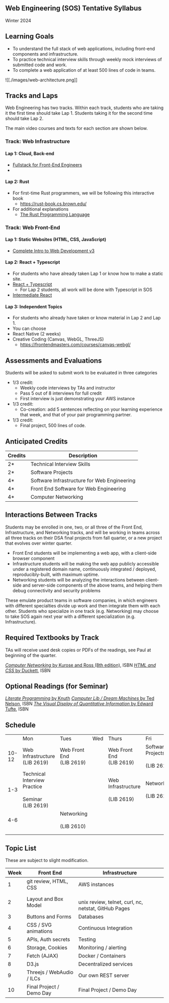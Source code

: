 ## Web Engineering (SOS) Tentative Syllabus
Winter 2024

## Learning Goals
* To understand the full stack of web applications, including front-end components and infrastructure.
* To practice technical interview skills through weekly mock interviews of submitted code and work.
* To complete a web application of at least 500 lines of code in teams.

![[./images/web-architecture.png]]

## Tracks and Laps

Web Engineering has two tracks. Within each track, students who are taking it the first time should take Lap 1. Students taking it for the second time should take Lap 2.

The main video courses and texts for each section are shown below.

### Track: Web Infrastructure
#### Lap 1: Cloud, Back-end
* [Fullstack for Front-End Engineers](https://frontendmasters.com/courses/fullstack-v3/)
* 

#### Lap 2: Rust
* For first-time Rust programmers, we will be following this interactive book
	* https://rust-book.cs.brown.edu/
* For additional explanations
	* [The Rust Programming Language](https://frontendmasters.com/courses/rust/)

### Track: Web Front-End
#### Lap 1: Static Websites (HTML, CSS, JavaScript)
* [Complete Intro to Web Development v3]()

#### Lap 2: React + Typescript
* For students who have already taken Lap 1 or know how to make a static site.
* [React + Typescript](https://frontendmasters.com/courses/react-typescript-v2/)
	* For Lap 2 students, all work will be done with Typescript in SOS
* [Intermediate React](https://frontendmasters.com/courses/intermediate-react-v5/)

#### Lap 3: Independent Topics
* For students who already have taken or know material in Lap 2 and Lap 1.
* You can choose
* React Native (2 weeks)
* Creative Coding (Canvas, WebGL, ThreeJS)
	* https://frontendmasters.com/courses/canvas-webgl/

## Assessments and Evaluations
Students will be  asked to submit work to be evaluated in three categories
* 1/3 credit:
	* Weekly code interviews by TAs and instructor
	* Pass 5 out of 8 interviews for full credit
	* First interview is just demonstrating your AWS instance
* 1/3 credit:
	* Co-creation: add 5 sentences reflecting on your learning experience that week, and that of your pair programming partner.
* 1/3 credit:
	* Final project, 500 lines of code.

## Anticipated Credits

| Credits | Description |
| ---- | ---- |
| 2* | Technical Interview Skills |
| 2* | Software Projects |
| 4* | Software Infrastructure for Web Engineering |
| 4* | Front End Software for Web Engineering |
| 4* | Computer Networking |

## Interactions Between Tracks
Students may be enrolled in one, two, or all three of the Front End, Infrastructure, and Networking tracks, and will be working in teams across all three tracks on their DSA final projects from fall quarter, or a new project that evolves over winter quarter.

* Front End students will be implementing a web app, with a client-side browser component
* Infrastructure students will be making the web app publicly accessible under a registered domain name, continuously integrated / deployed, reproducibly-built, with maximum uptime.
* Networking students will be analyzing the interactions between client-side and server-side components of the above teams, and helping them debug connectivity and security problems

These emulate product teams in software companies, in which engineers with different specialties divide up work and then integrate them with each other. Students who specialize in one track (e.g. Networking) may choose to take SOS again next year with a different specialization (e.g. Infrastructure).

## Required Textbooks by Track

TAs will receive used desk copies or PDFs of the readings, see Paul at beginning of the quarter.

[_Computer Networking_ by Kurose and Ross (8th edition)](https://www.pearson.com/en-us/subject-catalog/p/computer-networking/P200000003334/9780135928615), ISBN
[_HTML and CSS_ by Duckett](https://htmlandcssbook.com/), ISBN

## Optional Readings (for Seminar)


[_Literate Programming_ by Knuth](http://www.literateprogramming.com/knuthweb.pdf)
[_Computer Lib / Dream Machines_ by Ted Nelson](http://worrydream.com/refs/Nelson-ComputerLibDreamMachines1975.pdf), ISBN
[_The Visual Display of Quantitative Information_ by Edward Tufte](https://www.edwardtufte.com/tufte/books_vdqi), ISBN
## Schedule 

|  |  |  |  |  |  |
| ---- | ---- | ---- | ---- | ---- | ---- |
|  | Mon | Tues | Wed | Thurs | Fri |
| 10-12 | Web Infrastructure  <br>(LIB 2619) | Web Front End  <br>(LIB 2619)<br> |  | Web Front End<br>(LIB 2619)  | Software Projects<br><br>(LIB 2619) |
| 1-3 | Technical Interview Practice<br><br>Seminar<br>(LIB 2619) |  |  | Web Infrastructure<br><br>(LIB 2619) | Networking<br><br>(LIB 2610) |
| 4-6 |  | Networking  <br><br>(LIB 2610) |  |  |  |
|  |  |  |  |  |  |
|  |  |  |  |  |  |
## Topic List
These are subject to slight modification.

| Week | Front End | Infrastructure |
| ---- | ---- | ---- |
| 1 | git review, HTML, CSS | AWS instances |
| 2 | Layout and Box Model | <br>unix review, telnet, curl, nc, netstat, GitHub Pages |
| 3 | Buttons and Forms | Databases |
| 4 | CSS / SVG animations | Continuous Integration |
| 5 | APIs, Auth secrets | Testing |
| 6 | Storage, Cookies | Monitoring / alerting |
| 7 | Fetch (AJAX) | Docker / Containers |
| 8 | D3.js | Decentralized services |
| 9 | Threejs / WebAudio / ILCs | Our own REST server |
| 10 | Final Project / Demo Day | Final Project / Demo Day |

